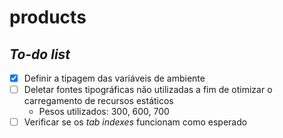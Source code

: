 # products

## _To-do list_

- [X] Definir a tipagem das variáveis de ambiente
- [ ] Deletar fontes tipográficas não utilizadas a fim de otimizar o carregamento de recursos estáticos
  * Pesos utilizados: 300, 600, 700
- [ ] Verificar se os _tab indexes_ funcionam como esperado